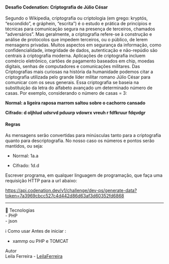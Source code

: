 #### **Desafio Codenation: Criptografia de Júlio César**
Segundo o Wikipedia, criptografia ou criptologia (em grego: kryptós, “escondido”, e gráphein, “escrita”) é o estudo e prática de princípios e técnicas para comunicação segura na presença de terceiros, chamados “adversários”. Mas geralmente, a criptografia refere-se à construção e análise de protocolos que impedem terceiros, ou o público, de lerem mensagens privadas. Muitos aspectos em segurança da informação, como confidencialidade, integridade de dados, autenticação e não-repúdio são centrais à criptografia moderna. Aplicações de criptografia incluem comércio eletrônico, cartões de pagamento baseados em chip, moedas digitais, senhas de computadores e comunicações militares. Das Criptografias mais curiosas na história da humanidade podemos citar a criptografia utilizada pelo grande líder militar romano Júlio César para comunicar com os seus generais. Essa criptografia se baseia na substituição da letra do alfabeto avançado um determinado número de casas. Por exemplo, considerando o número de casas = 3:

**Normal: a ligeira raposa marrom saltou sobre o cachorro cansado**

**Cifrado: d oljhlud udsrvd pduurp vdowrx vreuh r fdfkruur fdqvdgr**

#### Regras
As mensagens serão convertidas para minúsculas tanto para a criptografia quanto para descriptografia.
No nosso caso os números e pontos serão mantidos, ou seja:
- Normal: 1a.a

- Cifrado: 1d.d

Escrever programa, em qualquer linguagem de programação, que faça uma requisição HTTP para a url abaixo:

https://api.codenation.dev/v1/challenge/dev-ps/generate-data?token=7a3969cbcc527c4d442d86d63af3d60352fd6868
<hr>
🔧 Tecnologias <br/>
- PHP <br/>
- json <br/>

ℹ️ Como usar
Antes de iniciar :
- xammp ou PHP e TOMCAT


Autor <br/>
Leila Ferreira - <a href="https://github.com/LeilaFerreira/">LeilaFerreira</a> 
